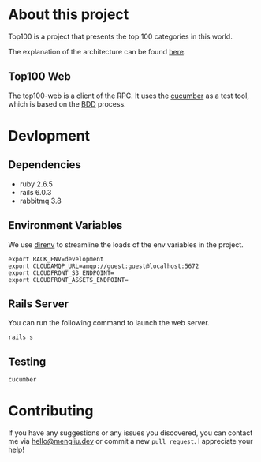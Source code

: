# About this project
Top100 is a project that presents the top 100 categories in this world. 

The explanation of the architecture can be found [here](https://github.com/LiamYabou/top100-scrapy/wiki/Architecture).

## Top100 Web
The top100-web is a client of the RPC. It uses the [cucumber](https://cucumber.io/docs/guides/overview/) as a test tool, which is based on the [BDD](https://cucumber.io/docs/bdd/) process.

# Devlopment
## Dependencies
- ruby 2.6.5
- rails 6.0.3
- rabbitmq 3.8

## Environment Variables
We use [direnv](https://direnv.net/) to streamline the loads of the env variables in the project.
```
export RACK_ENV=development
export CLOUDAMQP_URL=amqp://guest:guest@localhost:5672
export CLOUDFRONT_S3_ENDPOINT=
export CLOUDFRONT_ASSETS_ENDPOINT=
```

## Rails Server
You can run the following command to launch the web server.
```
rails s
```

## Testing
```
cucumber
```

# Contributing
If you have any suggestions or any issues you discovered, you can contact me via hello@mengliu.dev or commit a new `pull request`. I appreciate your help!
